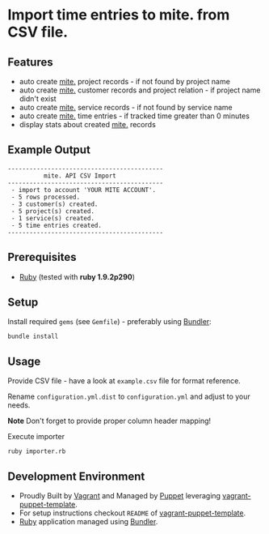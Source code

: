 # Import time entries to mite. from CSV file.

## Features
- auto create [mite.][mite] project records - if not found by project name
- auto create [mite.][mite] customer records and project relation - if project name didn't exist
- auto create [mite.][mite] service records - if not found by service name
- auto create [mite.][mite] time entries - if tracked time greater than 0 minutes
- display stats about created [mite.][mite] records

## Example Output

    -------------------------------------------
              mite. API CSV Import            
    -------------------------------------------
     - import to account 'YOUR MITE ACCOUNT'.
     - 5 rows processed.
     - 3 customer(s) created.
     - 5 project(s) created.
     - 1 service(s) created.
     - 5 time entries created.
    -------------------------------------------

## Prerequisites

- [Ruby][ruby] (tested with **ruby 1.9.2p290**)

## Setup

Install required `gems` (see `Gemfile`) - preferably using [Bundler][gembundler]:

    bundle install

## Usage

Provide CSV file - have a look at `example.csv` file for format reference.

Rename `configuration.yml.dist` to `configuration.yml` and adjust to your needs.

**Note** Don't forget to provide proper column header mapping!

Execute importer

    ruby importer.rb

## Development Environment

- Proudly Built by [Vagrant][vagrant] and Managed by [Puppet][puppet] leveraging [vagrant-puppet-template][vagrant-puppet-template].
- For setup instructions checkout `README` of [vagrant-puppet-template][vagrant-puppet-template].
- [Ruby][ruby] application managed using [Bundler][gembundler].

[mite]: http://mite.yo.lk/ "mite."
[vagrant]: http://vagrantup.com/ "Vagrant"
[puppet]: http://projects.puppetlabs.com/projects/puppet "Puppet"
[vagrant-puppet-template]: https://github.com/semanticdreamer/vagrant-puppet-template "vagrant-puppet-template"
[mite]: http://mite.yo.lk/ "mite. Sleek time tracking for teams & freelancers."
[mite-rb]: https://github.com/yolk/mite-rb "The official ruby library for interacting with the RESTful mite.api."
[ruby]: http://www.ruby-lang.org/ "Ruby"
[gembundler]: http://gembundler.com/ "Bundler: The best way to manage Ruby applications" 